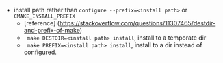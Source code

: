 * install path rather than `configure --prefix=<install path>` or `CMAKE_INSTALL_PREFIX`
  * [reference] (https://stackoverflow.com/questions/11307465/destdir-and-prefix-of-make)
  * ` make DESTDIR=<install path> install`, install to a temporate dir
  * ` make PREFIX=<install path> install`, install to a dir instead of configured.
